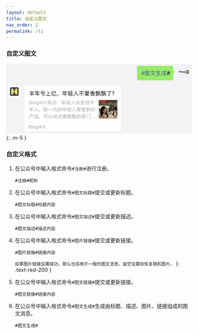```yaml
---
layout: default
title: 自定义图文
nav_order: 2
permalink: /ti
---
```


### 自定义图文

![图文消息](./images/ti_d.jpg)
{: .m-5 }

### 自定义格式

1. 在公众号中输入格式命令`#注册#`进行注册。

	```
	#注册#昵称
	```


2. 在公众号中输入格式命令`#图文标题#`提交或更新标题。

	```
	#图文标题#标题内容
	```


3. 在公众号中输入格式命令`#图文描述#`提交或更新描述。

	```
	#图文描述#描述内容
	```


4. 在公众号中输入格式命令`#图片链接#`提交或更新链接。

	```
	#图片链接#链接内容
	```
    
    <small>如果图片链接设置成功，那么也将用于一般的图文消息，留空设置则恢复随机图片。</small>
    {: .text-red-200 } 



5. 在公众号中输入格式命令`#图文链接#`提交或更新链接。

	```
	#图文链接#链接内容
	```

6. 在公众号中输入格式命令`#图文生成#`生成由标题、描述、图片、链接组成的图文消息。

	```
	#图文生成#
	```

